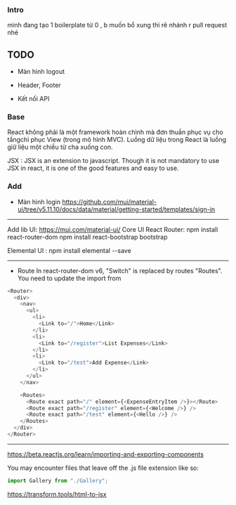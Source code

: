 ### Intro

mình đang tạo 1 boilerplate từ 0 , b muốn bổ xung thì rẽ nhánh r pull request nhé

## TODO

- Màn hình logout

- Header, Footer

- Kết nối API

### Base

React không phải là một framework hoàn chình mà đơn thuần phục vụ cho tầngchỉ phục View (trong mô hình MVC).
Luồng dữ liệu trong React là luồng giữ liệu một chiều từ cha xuống con.

JSX : JSX is an extension to javascript. Though it is not mandatory to use JSX in react, it is one of the good features and easy to use.

### Add

- Màn hình login
https://github.com/mui/material-ui/tree/v5.11.10/docs/data/material/getting-started/templates/sign-in


---
Add lib UI:
https://mui.com/material-ui/
Core UI
React Router: npm install react-router-dom
npm install react-bootstrap bootstrap

Elemental UI : npm install elemental --save 



---

- Route
  In react-router-dom v6, "Switch" is replaced by routes "Routes". You need to update the import from

```js
<Router>
  <div>
    <nav>
      <ul>
        <li>
          <Link to="/">Home</Link>
        </li>
        <li>
          <Link to="/register">List Expenses</Link>
        </li>
        <li>
          <Link to="/test">Add Expense</Link>
        </li>
      </ul>
    </nav>

    <Routes>
      <Route exact path="/" element={<ExpenseEntryItem />}></Route>
      <Route exact path="/register" element={<Welcome />} />
      <Route exact path="/test" element={<Hello />} />
    </Routes>
  </div>
</Router>
```

---

https://beta.reactjs.org/learn/importing-and-exporting-components

You may encounter files that leave off the .js file extension like so:

```js
import Gallery from "./Gallery";
```

https://transform.tools/html-to-jsx
